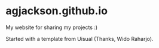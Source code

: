 # agjackson.github.io

My website for sharing my projects :)

Started with a template from Uisual (Thanks, Wido Raharjo).
